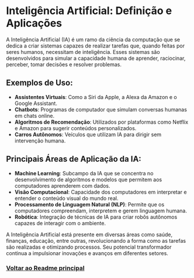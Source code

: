 # Inteligência Artificial: Definição e Aplicações

A Inteligência Artificial (IA) é um ramo da ciência da computação que se dedica a criar sistemas capazes de realizar tarefas que, quando feitas por seres humanos, necessitam de inteligência. Esses sistemas são desenvolvidos para simular a capacidade humana de aprender, raciocinar, perceber, tomar decisões e resolver problemas.

## Exemplos de Uso:

- **Assistentes Virtuais**: Como a Siri da Apple, a Alexa da Amazon e o Google Assistant.
- **Chatbots**: Programas de computador que simulam conversas humanas em chats online.
- **Algoritmos de Recomendação**: Utilizados por plataformas como Netflix e Amazon para sugerir conteúdos personalizados.
- **Carros Autônomos**: Veículos que utilizam IA para dirigir sem intervenção humana.

## Principais Áreas de Aplicação da IA:

- **Machine Learning**: Subcampo da IA que se concentra no desenvolvimento de algoritmos e modelos que permitem aos computadores aprenderem com dados.
- **Visão Computacional**: Capacidade dos computadores em interpretar e entender o conteúdo visual do mundo real.
- **Processamento de Linguagem Natural (NLP)**: Permite que os computadores compreendam, interpretem e gerem linguagem humana.
- **Robótica**: Integração de técnicas de IA para criar robôs autônomos capazes de interagir com o ambiente.

A Inteligência Artificial está presente em diversas áreas como saúde, finanças, educação, entre outras, revolucionando a forma como as tarefas são realizadas e otimizando processos. Seu potencial transformador continua a impulsionar inovações e avanços em diferentes setores.

### [Voltar ao Readme principal](../README.md)



